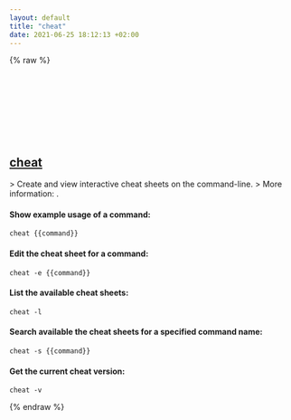 ```yaml
---
layout: default
title: "cheat"
date: 2021-06-25 18:12:13 +02:00
---
```

{% raw %}
<h2 id="cheat">
  <a href="/en/common/cheat.html">cheat</a> <a href="#cheat"><svg class="icon">
    <use href="/assets/images/unicode_sprite.svg#link" />
  </svg></a>
</h2>
> Create and view interactive cheat sheets on the command-line.
> More information: <https://github.com/cheat/cheat>.

#### Show example usage of a command:
```shell
cheat {{command}}
```
#### Edit the cheat sheet for a command:
```shell
cheat -e {{command}}
```
#### List the available cheat sheets:
```shell
cheat -l
```
#### Search available the cheat sheets for a specified command name:
```shell
cheat -s {{command}}
```
#### Get the current cheat version:
```shell
cheat -v
```
{% endraw %}